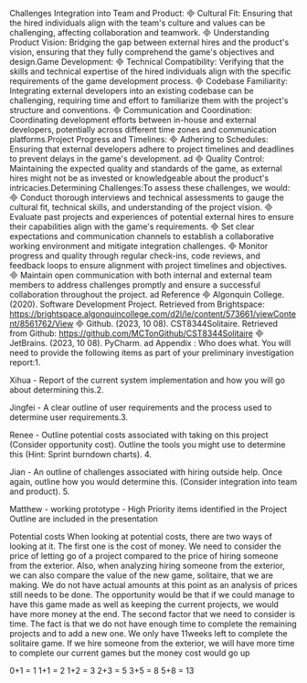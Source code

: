  Challenges
Integration into Team and Product:

Cultural Fit: Ensuring that the hired individuals align with the team's culture and values can be challenging, affecting collaboration and teamwork.

Understanding Product Vision: Bridging the gap between external hires and the product's vision, ensuring that they fully comprehend the game's objectives and design.Game Development:

Technical Compatibility: Verifying that the skills and technical expertise of the hired individuals align with the specific requirements of the game development process.

Codebase Familiarity: Integrating external developers into an existing codebase can be challenging, requiring time and effort to familiarize them with the project's structure and conventions.

Communication and Coordination: Coordinating development efforts between in-house and external developers, potentially across different time zones and communication platforms.Project Progress and Timelines:

 Adhering to Schedules: Ensuring that external developers adhere to project timelines and deadlines to prevent delays in the game's development.
ad
  
Quality Control: Maintaining the expected quality and standards of the game, as external hires might not be as invested or knowledgeable about the product's intricacies.Determining Challenges:To assess these challenges, we would:

Conduct thorough interviews and technical assessments to gauge the cultural fit, technical skills, and understanding of the project vision.

Evaluate past projects and experiences of potential external hires to ensure their capabilities align with the game's requirements.

Set clear expectations and communication channels to establish a collaborative working environment and mitigate integration challenges.

Monitor progress and quality through regular check-ins, code reviews, and feedback loops to ensure alignment with project timelines and objectives.

Maintain open communication with both internal and external team members to address challenges promptly and ensure a successful collaboration throughout the project.
ad
  Reference

 Algonquin College. (2020). Software Development Project. Retrieved from Brightspace: https://brightspace.algonquincollege.com/d2l/le/content/573661/viewContent/8561762/View

Github. (2023, 10 08). CST8344Solitaire. Retrieved from Github: https://github.com/MCTonGithub/CST8344Solitaire

JetBrains. (2023, 10 08). PyCharm.
ad
  Appendix : Who does what.
You will need to provide the following items as part of your preliminary investigation report:1.
 
Xihua - Report of the current system implementation and how you will go about determining this.2.
 
Jingfei - A clear outline of user requirements and the process used to determine user requirements.3.
 
Renee - Outline potential costs associated with taking on this project (Consider opportunity cost). Outline the tools you might use to determine this (Hint: Sprint burndown charts). 4.
 
Jian - An outline of challenges associated with hiring outside help. Once again, outline how you would determine this. (Consider integration into team and product). 5.
 
Matthew - working prototype -
High Priority items
 identified in the Project Outline are included in the presentation

 Potential costs
When looking at potential costs, there are two ways of looking at it. The first one is the cost of money. We need to consider the price of letting go of a project compared to the price of hiring someone from the exterior. Also, when analyzing hiring someone from the exterior, we can also compare the value of the new game, solitaire, that we are making. We do not have actual amounts at this point as an analysis of prices still needs to be 
done. The opportunity would be that if we could manage to have this game made as well as keeping the current projects, we would have more money at the end. The second factor that we need to consider is time. The fact is that we do not have enough time to complete the remaining projects and to add a new one. We only have 11weeks left to complete the solitaire game. If we hire someone from the exterior, we will have more time to complete our current games but the money cost would go up


0+1 = 1
1+1 = 2
1+2 = 3
2+3 = 5
3+5 = 8
5+8 = 13